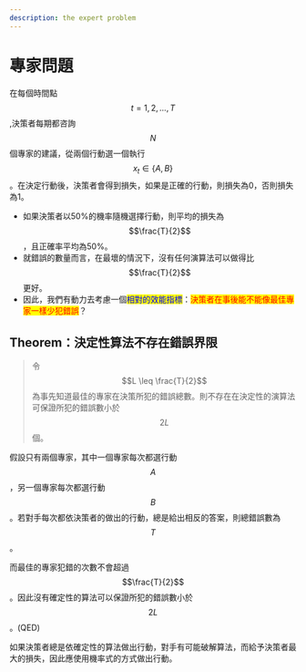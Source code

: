 ```yaml
---
description: the expert problem
---
```


# 專家問題

在每個時間點$$t=1,2,\dots,T$$,決策者每期都咨詢$$N$$個專家的建議，從兩個行動選一個執行$$x_t \in \{A, B\}$$ 。在決定行動後，決策者會得到損失，如果是正確的行動，則損失為0，否則損失為1。

* 如果決策者以50%的機率隨機選擇行動，則平均的損失為$$\frac{T}{2}$$，且正確率平均為50%。
* 就錯誤的數量而言，在最壞的情況下，沒有任何演算法可以做得比$$\frac{T}{2}$$更好。
* 因此，我們有動力去考慮一個<mark style="color:blue;">相對的效能指標</mark>：<mark style="color:red;">決策者在事後能不能像最佳專家一樣少犯錯誤</mark>？

## Theorem：決定性算法不存在錯誤界限

> 令 $$L \leq \frac{T}{2}$$為事先知道最佳的專家在決策所犯的錯誤總數。則不存在在決定性的演算法可保證所犯的錯誤數小於$$2L$$個。

假設只有兩個專家，其中一個專家每次都選行動$$A$$，另一個專家每次都選行動$$B$$。若對手每次都依決策者的做出的行動，總是給出相反的答案，則總錯誤數為$$T$$。

而最佳的專家犯錯的次數不會超過$$\frac{T}{2}$$。因此沒有確定性的算法可以保證所犯的錯誤數小於$$2L$$。(QED)



如果決策者總是依確定性的算法做出行動，對手有可能破解算法，而給予決策者最大的損失，因此應使用機率式的方式做出行動。
